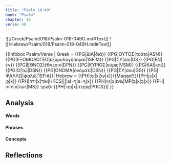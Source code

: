 ```yaml
---
title: "Psalm 18:49"
book: "Psalm"
chapter: 18
verse: 49
---
```

![[/Greek/Psalm/018/Psalm-018-049G.md#Text]]
![[/Hebrew/Psalm/018/Psalm-018-049H.md#Text]]

{{Infobox Psalm/Verse |
  Greek = {{PG|ΔΙΑ|διὰ}} {{PG|ΟΥΤΟΣ|τοῦτο|ASN}} {{PG|ΕΞΟΜΟΛΟΓΕΩ|ἐξομολογήσομαί|1SFIM}} {{PG|ΣΥ|σοι|DS}} {{PG|ΕΝ|ἐν}} {{PG|ΕΘΝΟΣ|ἔθνεσιν|DPN}} {{PG|ΚΥΡΙΟΣ|κύριε|VSM}} {{PG|ΚΑΙ|καὶ}} {{PG|Ο|τῷ|DSN}} {{PG|ΟΝΟΜΑ|ὀνόματί|DSN}} {{PG|ΣΥ|σου|GS}} {{PG|ΨΑΛΛΩ|ψαλῶ|1SFIA}}|
  Hebrew = {{PH|עָל|x|עַל|x}}{{Maqqef}}{{PH|כֵּן|x|כֵּן|x}} {{PH|ידה|x|אוֹדְ|HI1CS||||sl=ךָ|s=ךָ|x}} {{PH|גוי|x|גּוֹיִם|MP|בְּ|x|בַ|x}} {{PH|יהוה|x|יְהוָה|MS}}
וּלְשִׁמְךָ
{{PH|זָמַר|x|אֲזַמֵּרָה|PI1CS}}׃|
}}

## Analysis

#### Words

#### Phrases

#### Concepts

## Reflections
